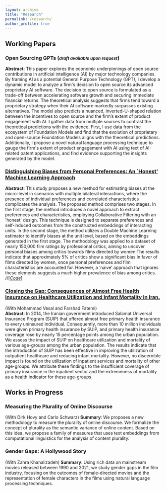 ```yaml
---
layout: archive
title: "Research"
permalink: /research/
author_profile: true
---
```


## Working Papers

### Open Sourcing GPTs (<small>*draft available upon request*</small>)
__Abstract__:
This paper explores the economic underpinnings of open source contributions in artificial intelligence (AI) by major technology companies. By framing AI as a potential General Purpose Technology (GPT), I develop a dynamic model to analyze a firm's decision to open source its advanced proprietary AI software. The decision to open source is formulated as a trade-off between accelerating software growth and securing immediate financial returns.  The theoretical analysis suggests that firms tend toward a proprietary strategy when their AI software markedly surpasses existing alternatives. The model also predicts a nuanced, inverted-U-shaped relation between the incentives to open source and the firm’s extent of product engagement with AI. I gather data from multiple sources to contrast the theoretical predictions with the evidence. First, I use data from the ecosystem of Foundation Models and find that the evolution of proprietary and open-source Foundation Models aligns with the theoretical predictions. Additionally, I propose a novel natural language processing technique to gauge the firm's extent of product engagement with AI using text of AI-related patent applications, and find evidence supporting the insights generated by the model. 

### [Distinguishing Biases from Personal Preferences: An `Honest' Machine Learning Approach](https://mahyarhabibi.github.io/files/Separating_Biases_from_Preferences_Using_Causal_ML.pdf)
__Abstract__:
This study proposes a new method for estimating biases at the micro-level in scenarios with multiple bilateral interactions, where the presence of individual preferences and correlated characteristics complicates the analysis.  The proposed method comprises two stages. In the first stage, the method introduces a novel approach to extract preferences and characteristics, employing Collaborative Filtering with an 'honest' design. This technique is designed to separate preferences and self-induced outcomes from the constructed embeddings of interacting units. In the second stage, the method utilizes a Double Machine Learning estimator to identify biases at the unit level, based on the embeddings generated in the first stage. The methodology was applied to a dataset of nearly 150,000 film ratings by professional critics, aiming to uncover personal biases among critics towards films directed by women.The results indicate that approximately 5\% of critics show a significant bias in favor of films directed by women, once personal preferences and film characteristics are accounted for. However, a ‘naive’ approach that ignores these elements suggests a much higher prevalence of bias among critics. 
//[[_Code_]](https://github.com/mahyarhabibi/GenderGaps_Hollywood/tree/main/Codes)

### [Closing the Gap: Consequences of Almost Free Health Insurance on Healthcare Utilization and Infant Mortality in Iran.](https://mahyarhabibi.github.io/files/HealthInsurance_2021_1229_MV%20(1).pdf)
(With Mohammad Vesal and Farshad Fatemi) \
__Abstract__:
In 2014, the Iranian government introduced Salamat Universal Insurance Program (SUIP) that offered almost free primary health insurance to every uninsured individual. Consequently, more than 10 million individuals were given primary health insurance by SUIP, and primary health insurance coverage rose by nearly 15 percentage points among the urban population. We assess the impact of SUIP on healthcare utilization and mortality of various age-groups among the urban population. The results indicate that the introduction of SUIP has been effective in improving the utilization of outpatient healthcare and reducing infant mortality. However, no discernible impact is found on the utilization of inpatient services and mortality of other age-groups. We attribute these findings to the insufficient coverage of primary insurance in the inpatient sector and the extremeness of mortality as a health indicator for these age-groups

## Works in Progress
### Measuring the Plurality of Online Discourse
(With Dirk Hovy and Carlo Schwarz)
__Summary__:
We proposes a new methodology to measure the plurality of online discourse. We formalize the concept of plurality as the semantic variance of online content. Based on this idea, we propose a family of measures that uses text embeddings from computational linguistics for the analysis of content plurality.

### Gender Gaps: A Hollywood Story
(With Zahra Khanalizadeh)
__Summary__:
Using rich data on mainstream movies released between 1990 and 2021, we study gender gaps in the film industry, focusing on the outcomes of female-directed movies and the representation of female characters in the films using natural language processing techniques.
